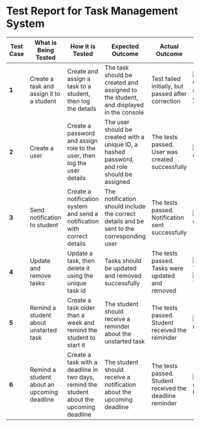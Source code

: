 # Test Report for Task Management System

| Test Case | What is Being Tested | How it is Tested | Expected Outcome | Actual Outcome | Result Image |
|-----------|----------------------|------------------|------------------|----------------|--------------|
| **1** | Create a task and assign it to a student | Create and assign a task to a student, then log the details | The task should be created and assigned to the student, and displayed in the console | Test failed initially, but passed after correction | ![Task Created and Assigned To Student](./ReportPictures/newTaskCreatedAndAssigned.png) |
| **2** | Create a user | Create a password and assign role to the user, then log the user details | The user should be created with a unique ID, a hashed password, and role should be assigned | The tests passed. User was created successfully | ![User Created](./ReportPictures/createPasswordAndAssignRole.png) |
| **3** | Send notification to student | Create a notification system and send a notification with correct details | The notification should include the correct details and be sent to the corresponding user | The tests passed. Notification sent successfully | ![Notification Sent](./ReportPictures/notification.png) |
| **4** | Update and remove tasks | Update a task, then delete it using the unique task id | Tasks should be updated and removed successfully | The tests passed. Tasks were updated and removed | ![Updated Task](./ReportPictures/updatedTask.png) ![Deleted Task](./ReportPictures/deletedTask.png) |
| **5** | Remind a student about unstarted task | Create a task older than a week and remind the student to start it | The student should receive a reminder about the unstarted task | The tests passed. Student received the reminder | ![Reminder Message](./ReportPictures/reminderMessage.png) |
| **6** | Remind a student about an upcoming deadline | Create a task with a deadline in two days, remind the student about the upcoming deadline | The student should receive a notification about the upcoming deadline | The tests passed. Student received the deadline reminder | ![Upcoming Deadline Reminder](./ReportPictures/upcommingDeadline.png) |
